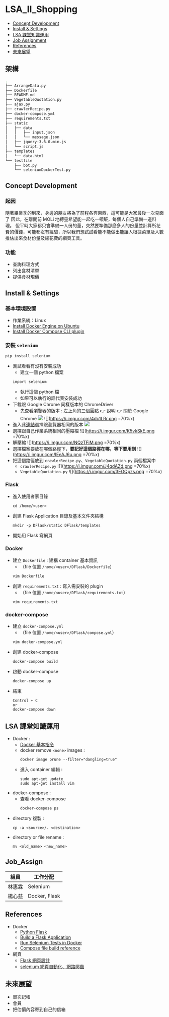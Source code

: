 # LSA_II_Shopping
- [Concept Development](#Concept_Develop)
- [Install & Settings](#install)
- [LSA 課堂知識運用](#lsaclass)
- [Job Assignment](#job)
- [References](#referencesa)
- [未來展望](#future)

## 架構
```bash
.
├── ArrangeData.py
├── Dockerfile
├── README.md
├── VegetableQuotation.py
├── ajax.py
├── crawlerRecipe.py
├── docker-compose.yml
├── requirements.txt
├── static
│   ├── data
│   │   ├── input.json
│   │   └── message.json
│   ├── jquery-3.6.0.min.js
│   └── script.js
├── templates
│   └── data.html
└── testfile
    ├── bot.py
    └── seleniumDockerTest.py
```

## <a id="Concept_Develop">Concept Development</a>
### 起因
隨著畢業季的到來，身邊的朋友將為了前程各奔東西，這可能是大家最後一次見面了
因此，在離開前 MOLi 地縛靈希望能一起吃一頓飯，每個人自己準備一道料理。
但平時大家都只會準備一人份的量，突然要準備那麼多人的份量並計算所花費的價錢，可能都沒有經驗，所以我們想試試看能不能做出能讓人根據菜單及人數推估出來食材份量及總花費的網頁工具。

### 功能
* 查詢料理方式
* 列出食材清單
* 提供食材現價

## <a id=install>Install & Settings</a>
### 基本環境設置
* 作業系統：Linux
* [Install Docker Engine on Ubuntu](https://docs.docker.com/engine/install/ubuntu/#install-using-the-repository)
* [Install Docker Compose CLI plugin](https://docs.docker.com/compose/install/compose-plugin/#install-the-plugin-manually)

### 安裝 `selenium`
```bash=
pip install selenium
```
* 測試看看有沒有安裝成功
    * 建立一個 python 檔案
    ```bash=
    import selenium
    ```
    * 執行這個 python 檔
    * 如果可以執行的話代表安裝成功
* 下載跟 Google Chrome 同樣版本的 ChromeDriver
    * 先查看瀏覽器的版本 : 左上角的三個圓點 :point_right: 說明 :point_right: 關於 Google Chrome
        ![](https://i.imgur.com/ZgGJlbt.png)
        ![](https://i.imgur.com/4dc1LRr.png =70%x)
* 進入此[連結](https://sites.google.com/chromium.org/driver/)選擇跟瀏覽器相同的版本
![](https://i.imgur.com/34eXpKM.png)
* 選擇跟自己作業系統相同的壓縮檔
    ![](https://i.imgur.com/K5vkSkE.png =70%x)
* 解壓縮 
    ![](https://i.imgur.com/NQzTFiM.png =70%x)
* 選擇檔案要放在哪個路徑下，**要記好這個路徑在哪，等下要用到**
    ![](https://i.imgur.com/IEeAJ6u.png =70%x)
* 把這個路徑放到 `crawlerRecipe.py`、`VegetableQuotation.py` 兩個檔案中
    * `crawlerRecipe.py`
        ![](https://i.imgur.com/J4qdAZd.png =70%x)
    * `VegetableQuotation.py`
        ![](https://i.imgur.com/3EGQpzs.png =70%x)


### Flask
* 進入使用者家目錄
    ```bash=
    cd /home/<user>
    ```
* 創建 Flask Application 目錄及基本文件夾結構
    ```bash=
    mkdir -p DFlask/static DFlask/templates 
    ```
* 開始用 Flask 寫網頁
### Docker
* 建立 `Dockerfile` : 建構 container 基本資訊
    * （file 位置 `/home/<user>/DFlask/Dockerfile`）
    ```bash=
    vim Dockerfile
    ```
* 創建 `requirements.txt` : 寫入需安裝的 plugin
    * （file 位置 `/home/<user>/DFlask/requirements.txt`）
    ```bash=
    vim requirements.txt
    ```
### docker-compose
* 建立 `docker-compose.yml` 
    * （file 位置 `/home/<user>/DFlask/compose.yml`）
    ```bash=
    vim docker-compose.yml
    ```
* 創建 docker-compose
    ```bash=
    docker-compose build
    ```
* 啟動 docker-compose
    ```bash=
    docker-compose up
    ```
* 結束
    ```bash=
    Control + C
    or
    docker-compose down
    ```
    

## <a id='LSAclass'>LSA 課堂知識運用</a>
* Docker : 
    * [Docker 基本指令](https://hackmd.io/@ncnu-opensource/book/https%3A%2F%2Fhackmd.io%2F%40108213034%2FB1_qNP2xc#DEMO)
    * docker remove ``<none>`` images : 
        ```bash=
        docker image prune --filter="dangling=true"
        ````
    * 進入 container 編輯 :
        ````bash=
        sudo apt-get update
        sudo apt-get install vim
        ````
* docker-compose : 
    * 查看 docker-compose
        ```bash=
        docker-compose ps
        ````
* directory 複製 :
    ```bash=
    cp -a <source>/. <destination>
    ```
* directory or file rename :
    ```bash=
    mv <old_name> <new_name>
    ```


## <a id='job'>Job_Assign</a>

| 組員      | 工作分配 |
| -------- | -------- | 
| 林惠霖    | Selenium | 
| 楊心慈    | Docker, Flask |

## <a id='References'>References</a>
* Docker
    * [Python Flask](https://chentsungyu.github.io/2020/04/26/DevOps/Docker/[DevOps]%20Docker%E5%8C%96%E4%BD%A0%E7%9A%84Python%20Flask%20APP%20%E4%B8%A6%E4%B8%8A%E5%82%B3%E8%87%B3Docker%20Hub/)
    * [Build a Flask Application](https://www.digitalocean.com/community/tutorials/how-to-build-and-deploy-a-flask-application-using-docker-on-ubuntu-20-04)
    * [Run Selenium Tests in Docker](https://www.browserstack.com/guide/run-selenium-tests-in-docker)
    * [Compose file build reference](https://docs.docker.com/compose/compose-file/build/)
* 網頁
    * [Flask 網頁設計](https://ithelp.ithome.com.tw/articles/10258223?sc=pt)
    * [selenium 網頁自動化、網路爬蟲](https://www.youtube.com/watch?v=ximjGyZ93YQ&t=1362s&ab_channel=GrandmaCan-%E6%88%91%E9%98%BF%E5%AC%A4%E9%83%BD%E6%9C%83)

## <a id='future'>未來展望</a>
* 單次記帳
* 會員
* 把估價內容寄到自己的信箱